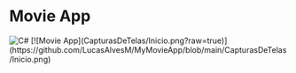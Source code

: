 # Movie App
<img alt="C#" src="https://img.shields.io/badge/c%23%20-%23239120.svg?&style=for-the-badge&logo=c-sharp&logoColor=white"/>
[![Movie App](CapturasDeTelas/Inicio.png?raw=true)](https://github.com/LucasAlvesM/MyMovieApp/blob/main/CapturasDeTelas/Inicio.png)
